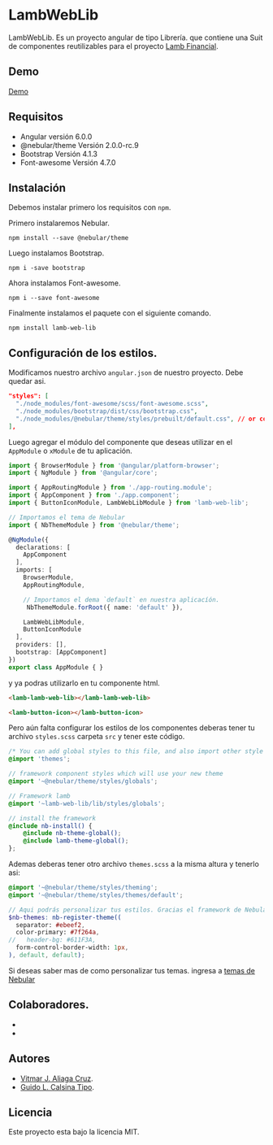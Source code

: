 # LambWebLib

LambWebLib. Es un proyecto angular de tipo Librería. que contiene una Suit de componentes reutilizables para el proyecto [Lamb Financial](https://lamb.upeu.edu.pe).

## Demo
[Demo](https://lamb.upeu.edu.pe)

## Requisitos
* Angular versión 6.0.0
* @nebular/theme Versión 2.0.0-rc.9
* Bootstrap Versión 4.1.3
* Font-awesome Versión 4.7.0

## Instalación

Debemos instalar primero los requisitos con `npm`.

Primero instalaremos Nebular.

```shell
npm install --save @nebular/theme
```
Luego instalamos Bootstrap.

```shell
npm i -save bootstrap
```

Ahora instalamos Font-awesome.

```shell
npm i --save font-awesome
```

Finalmente instalamos el paquete con el siguiente comando.

```shell
npm install lamb-web-lib
```

## Configuración de los estilos.

Modificamos nuestro archivo `angular.json` de nuestro proyecto. Debe quedar asi.

```json
"styles": [
  "./node_modules/font-awesome/scss/font-awesome.scss",
  "./node_modules/bootstrap/dist/css/bootstrap.css",
  "./node_modules/@nebular/theme/styles/prebuilt/default.css", // or cosmic.css
],
```

Luego agregar el módulo del componente que deseas utilizar en el `AppModule` o `xModule` de tu aplicación.

```typescript
import { BrowserModule } from '@angular/platform-browser';
import { NgModule } from '@angular/core';

import { AppRoutingModule } from './app-routing.module';
import { AppComponent } from './app.component';
import { ButtonIconModule, LambWebLibModule } from 'lamb-web-lib';

// Importamos el tema de Nebular
import { NbThemeModule } from '@nebular/theme';

@NgModule({
  declarations: [
    AppComponent
  ],
  imports: [
    BrowserModule,
    AppRoutingModule,

    // Importamos el dema `default` en nuestra aplicacíón.
     NbThemeModule.forRoot({ name: 'default' }), 

    LambWebLibModule,
    ButtonIconModule
  ],
  providers: [],
  bootstrap: [AppComponent]
})
export class AppModule { }
```
y ya podras utilizarlo en tu componente html.
```html
<lamb-lamb-web-lib></lamb-lamb-web-lib>

<lamb-button-icon></lamb-button-icon>
```

Pero aún falta configurar los estilos de los componentes deberas tener tu archivo `styles.scss` carpeta `src`
y tener este código.
```scss
/* You can add global styles to this file, and also import other style files */
@import 'themes';

// framework component styles which will use your new theme
@import '~@nebular/theme/styles/globals';

// Framework lamb
@import '~lamb-web-lib/lib/styles/globals';

// install the framework
@include nb-install() {
    @include nb-theme-global();
    @include lamb-theme-global();
};
```
Ademas deberas tener otro archivo `themes.scss` a la misma altura y tenerlo asi:

```scss
@import '~@nebular/theme/styles/theming';
@import '~@nebular/theme/styles/themes/default';

// Aqui podrás personalizar tus estilos. Gracias el framework de Nebular.
$nb-themes: nb-register-theme((
  separator: #ebeef2,
  color-primary: #7f264a,
//   header-bg: #611F3A,
  form-control-border-width: 1px,
), default, default);
```
Si deseas saber mas de como personalizar tus temas. ingresa a [temas de Nebular](https://akveo.github.io/nebular/docs/guides/enable-theme-system#basic-setup)
## Colaboradores.

* 
* 

## Autores

* [Vitmar J. Aliaga Cruz](https://github.com/valiaga).
* [Guido L. Calsina Tipo](https://github.com/tiposaurio).

## Licencia

Este proyecto esta bajo la licencia MIT.
